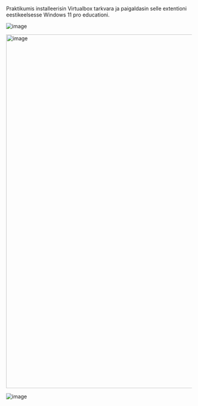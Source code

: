 Praktikumis installeerisin Virtualbox tarkvara ja paigaldasin selle extentioni eestikeelsesse Windows 11 pro educationi.

![image](https://github.com/aleksiua/opsys2023/assets/145049882/1d8d00b5-cbb6-47bb-b98e-15f654f19d7a)

<img width="959" alt="image" src="https://github.com/aleksiua/opsys2023/assets/145049882/d6966bca-a9e2-442c-914f-0f109340d3e7">

![image](https://github.com/aleksiua/opsys2023/assets/145049882/5c737d9f-edec-42b9-9f9e-6c8f8b92c174)
